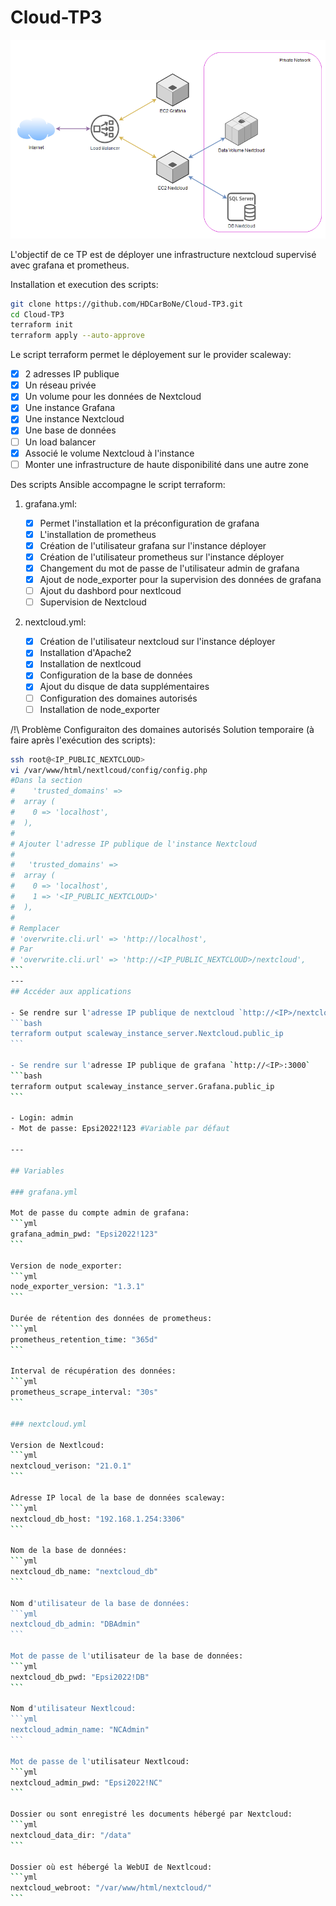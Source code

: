 # Cloud-TP3

![](./schéma.png)

L'objectif de ce TP est de déployer une infrastructure nextcloud supervisé avec grafana et prometheus.

Installation et execution des scripts:

```bash
git clone https://github.com/HDCarBoNe/Cloud-TP3.git
cd Cloud-TP3
terraform init
terraform apply --auto-approve
```

Le script terraform permet le déployement sur le provider scaleway:
- [x] 2 adresses IP publique
- [x] Un réseau privée
- [x] Un volume pour les données de Nextcloud
- [x] Une instance Grafana
- [x] Une instance Nextcloud
- [x] Une base de données
- [ ] Un load balancer
- [x] Associé le volume Nextcloud à l'instance
- [ ] Monter une infrastructure de haute disponibilité dans une autre zone

Des scripts Ansible accompagne le script terraform:

1. grafana.yml:
    
    - [x] Permet l'installation et la préconfiguration de grafana
    - [x] L'installation de prometheus
    - [x] Création de l'utilisateur grafana sur l'instance déployer
    - [x] Création de l'utilisateur prometheus sur l'instance déployer
    - [x] Changement du mot de passe de l'utilisateur admin de grafana
    - [x] Ajout de node_exporter pour la supervision des données de grafana
    - [ ] Ajout du dashbord pour nextlcoud
    - [ ] Supervision de Nextcloud
2. nextcloud.yml:
    
    - [x] Création de l'utilisateur nextcloud sur l'instance déployer
    - [x] Installation d'Apache2
    - [x] Installation de nextlcoud  
    - [x] Configuration de la base de données
    - [x] Ajout du disque de data supplémentaires
    - [ ] Configuration des domaines autorisés 
    - [ ] Installation de node_exporter

/!\ Problème Configuraiton des domaines autorisés
Solution temporaire (à faire après l'exécution des scripts):
````bash
ssh root@<IP_PUBLIC_NEXTCLOUD>
vi /var/www/html/nextlcoud/config/config.php
#Dans la section
#    'trusted_domains' =>
#  array (
#    0 => 'localhost',
#  ),
#
# Ajouter l'adresse IP publique de l'instance Nextcloud
#
#   'trusted_domains' =>
#  array (
#    0 => 'localhost',
#    1 => '<IP_PUBLIC_NEXTCLOUD>'
#  ),
#
# Remplacer
# 'overwrite.cli.url' => 'http://localhost',
# Par
# 'overwrite.cli.url' => 'http://<IP_PUBLIC_NEXTCLOUD>/nextcloud',
```
---
## Accéder aux applications

- Se rendre sur l'adresse IP publique de nextcloud `http://<IP>/nextcloud`
```bash
terraform output scaleway_instance_server.Nextcloud.public_ip
```

- Se rendre sur l'adresse IP publique de grafana `http://<IP>:3000`
```bash
terraform output scaleway_instance_server.Grafana.public_ip
```

- Login: admin
- Mot de passe: Epsi2022!123 #Variable par défaut

---

## Variables

### grafana.yml

Mot de passe du compte admin de grafana:
```yml
grafana_admin_pwd: "Epsi2022!123"
```

Version de node_exporter:
```yml
node_exporter_version: "1.3.1"
```

Durée de rétention des données de prometheus:
```yml
prometheus_retention_time: "365d"
```

Interval de récupération des données:
```yml
prometheus_scrape_interval: "30s"
```

### nextcloud.yml

Version de Nextlcoud:
```yml
nextcloud_verison: "21.0.1"
```

Adresse IP local de la base de données scaleway:
```yml
nextcloud_db_host: "192.168.1.254:3306"
```

Nom de la base de données:
```yml
nextcloud_db_name: "nextcloud_db"
```

Nom d'utilisateur de la base de données:
```yml
nextcloud_db_admin: "DBAdmin"
```

Mot de passe de l'utilisateur de la base de données:
```yml
nextcloud_db_pwd: "Epsi2022!DB"
```

Nom d'utilisateur Nextlcoud:
```yml
nextcloud_admin_name: "NCAdmin"
```

Mot de passe de l'utilisateur Nextlcoud:
```yml
nextcloud_admin_pwd: "Epsi2022!NC"
```

Dossier ou sont enregistré les documents hébergé par Nextcloud:
```yml
nextcloud_data_dir: "/data"
```

Dossier où est hébergé la WebUI de Nextlcoud:
```yml
nextcloud_webroot: "/var/www/html/nextcloud/"
```
